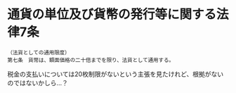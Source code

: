 # 通貨の単位及び貨幣の発行等に関する法律7条

```
（法貨としての通用限度）
第七条　貨幣は、額面価格の二十倍までを限り、法貨として通用する。
```


税金の支払いについては20枚制限がないという主張を見たけれど、根拠がないのではないかしら…？